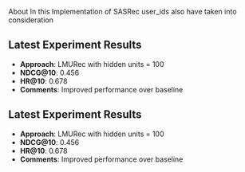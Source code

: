 About
In this Implementation of SASRec user_ids also have taken into consideration


## Latest Experiment Results


- **Approach**: LMURec with hidden units = 100
- **NDCG@10**: 0.456
- **HR@10**: 0.678
- **Comments**: Improved performance over baseline
## Latest Experiment Results


- **Approach**: LMURec with hidden units = 100
- **NDCG@10**: 0.456
- **HR@10**: 0.678
- **Comments**: Improved performance over baseline
